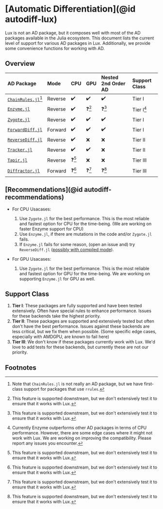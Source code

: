 # [Automatic Differentiation](@id autodiff-lux)

Lux is not an AD package, but it composes well with most of the AD packages available in the
Julia ecosystem. This document lists the current level of support for various AD packages in
Lux. Additionally, we provide some convenience functions for working with AD.

## Overview

| AD Package                                                         | Mode    | CPU   | GPU   | Nested 2nd Order AD | Support Class |
| :----------------------------------------------------------------- | :------ | :---- | :---- | :------------------ | :------------ |
| [`ChainRules.jl`](https://github.com/JuliaDiff/ChainRules.jl)[^cr] | Reverse | ✔️     | ✔️     | ✔️                   | Tier I        |
| [`Enzyme.jl`](https://github.com/EnzymeAD/Enzyme.jl)               | Reverse | ✔️     | ❓[^q] | ❓[^q]               | Tier I[^e]    |
| [`Zygote.jl`](https://github.com/FluxML/Zygote.jl)                 | Reverse | ✔️     | ✔️     | ✔️                   | Tier I        |
| [`ForwardDiff.jl`](https://github.com/JuliaDiff/ForwardDiff.jl)    | Forward | ✔️     | ✔️     | ✔️                   | Tier I        |
| [`ReverseDiff.jl`](https://github.com/JuliaDiff/ReverseDiff.jl)    | Reverse | ✔️     | ❌     | ❌                   | Tier II       |
| [`Tracker.jl`](https://github.com/FluxML/Tracker.jl)               | Reverse | ✔️     | ✔️     | ❌                   | Tier II       |
| [`Tapir.jl`](https://github.com/withbayes/Tapir.jl)                | Reverse | ❓[^q] | ❌     | ❌                   | Tier III      |
| [`Diffractor.jl`](https://github.com/JuliaDiff/Diffractor.jl)      | Forward | ❓[^q] | ❓[^q] | ❓[^q]               | Tier III      |

[^e]: Currently Enzyme outperforms other AD packages in terms of CPU performance. However,
      there are some edge cases where it might not work with Lux. We are working on
      improving the compatibility. Please report any issues you encounter.

[^q]: This feature is supported downstream, but we don't extensively test it to ensure
      that it works with Lux.

[^cr]: Note that `ChainRules.jl` is not really an AD package, but we have first-class
       support for packages that use `rrules`.

## [Recommendations](@id autodiff-recommendations)

  * For CPU Usacases:

    1. Use `Zygote.jl` for the best performance. This is the most reliable and fastest
       option for CPU for the time-being. (We are working on faster Enzyme support for CPU)
    2. Use `Enzyme.jl`, if there are mutations in the code and/or `Zygote.jl` fails.
    3. If `Enzyme.jl` fails for some reason, (open an issue and) try
       `ReverseDiff.jl` ([possibly with compiled mode](https://juliadiff.org/ReverseDiff.jl/dev/api/#ReverseDiff.compile)).

  * For GPU Usacases:

    1. Use `Zygote.jl` for the best performance. This is the most reliable and fastest
       option for GPU for the time-being. We are working on supporting `Enzyme.jl` for
       GPU as well.

## Support Class

  1. **Tier I**: These packages are fully supported and have been tested extensively. Often
     have special rules to enhance performance. Issues for these backends take the highest
     priority.
  2. **Tier II**: These packages are supported and extensively tested but often don't have
     the best performance. Issues against these backends are less critical, but we fix them
     when possible. (Some specific edge cases, especially with AMDGPU, are known to fail
     here)
  3. **Tier III**: We don't know if these packages currently work with Lux. We'd love to
     add tests for these backends, but currently these are not our priority.

## Footnotes

